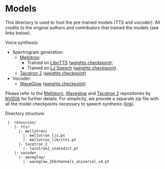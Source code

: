 # Models

This directory is used to host the pre-trained models (TTS and vocoder).
All credits to the original authors and contributors that trained the models (see links below).

Voice synthesis:
- Spectrogram generation:
  - [Mellotron](https://doi.org/10.1109/ICASSP40776.2020.9054556):
    - Trained on [LibriTTS](https://openslr.org/60/) ([weights checkpoint](https://drive.google.com/open?id=1ZesPPyRRKloltRIuRnGZ2LIUEuMSVjkI));
    - Trained on [LJ Speech](https://keithito.com/LJ-Speech-Dataset/) ([weights checkpoint](https://drive.google.com/open?id=1UwDARlUl8JvB2xSuyMFHFsIWELVpgQD4)).  
  - [Tacotron 2](https://doi.org/10.1109/ICASSP.2018.8461368) ([weights checkpoint](https://drive.google.com/file/d/1c5ZTuT7J08wLUoVZ2KkUs_VdZuJ86ZqA/view?usp=sharing))
- Vocoder:
  - [WaveGlow](https://doi.org/10.1109/ICASSP.2019.8683143) ([weights checkpoint](https://drive.google.com/open?id=1okuUstGoBe_qZ4qUEF8CcwEugHP7GM_b))
  
Please refer to the [Mellotorn](https://github.com/NVIDIA/mellotron), [Waveglow](https://github.com/NVIDIA/waveglow) and [Tacotron 2](https://github.com/NVIDIA/tacotron2) repositories by [NVIDIA](https://www.nvidia.com) for further details.
For simplicity, we provide a separate zip file with all the model checkpoints necessary to speech synthesis ([link](https://polimi365-my.sharepoint.com/:u:/g/personal/10451445_polimi_it/Eb5jr0ERxy5MuWIZopg3iwYBuq8D8IzFZJdzLN8f4bSEcA?e=wtI0dz)).

Directory structure:
```
 |- resources/
    |- tts/
      |- mellotron/
        |- mellotron_ljs.pt
        |- mellotron_libritts.pt
      |- tacotron_2
        |- tacotron2_statedict.pt
    |- vocoder
      |- waveglow/
        |- waveglow_256channels_universal_v4.pt
```
